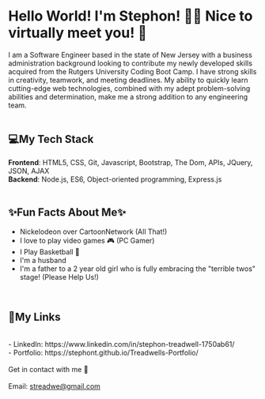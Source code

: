 # Hello World! I'm Stephon! 👋🏽 Nice to virtually meet you! 🤝

I am a Software Engineer based in the state of New Jersey with a business administration background looking to contribute my newly developed skills acquired from the Rutgers University Coding Boot Camp. I have strong skills in creativity, teamwork, and meeting deadlines. My ability to quickly learn cutting-edge web technologies, combined with my adept problem-solving abilities and determination, make me a strong addition to any engineering team.
<br>
<br>

## 💻My Tech Stack
<strong>Frontend</strong>: HTML5, CSS, Git, Javascript, Bootstrap, The Dom, APIs, JQuery, JSON, AJAX 
<br>
<strong>Backend</strong>: Node.js, ES6, Object-oriented programming, Express.js
<br>
<br>

## ✨Fun Facts About Me✨
- Nickelodeon over CartoonNetwork (All That!)
- I love to play video games 🎮 (PC Gamer)
- I Play Basketball 🏀
- I'm a husband 
- I'm a father to a 2 year old girl who is fully embracing the "terrible twos" stage! (Please Help Us!)
<br>

## 🔗My Links
<br>
- LinkedIn: https://www.linkedin.com/in/stephon-treadwell-1750ab61/
<br>
- Portfolio: https://stephont.github.io/Treadwells-Portfolio/
<br>
<br>
Get in contact with me 📧
<br>
<br>
Email: <a href = "mailto:streadwe@gmail.com">streadwe@gmail.com</a>
 
